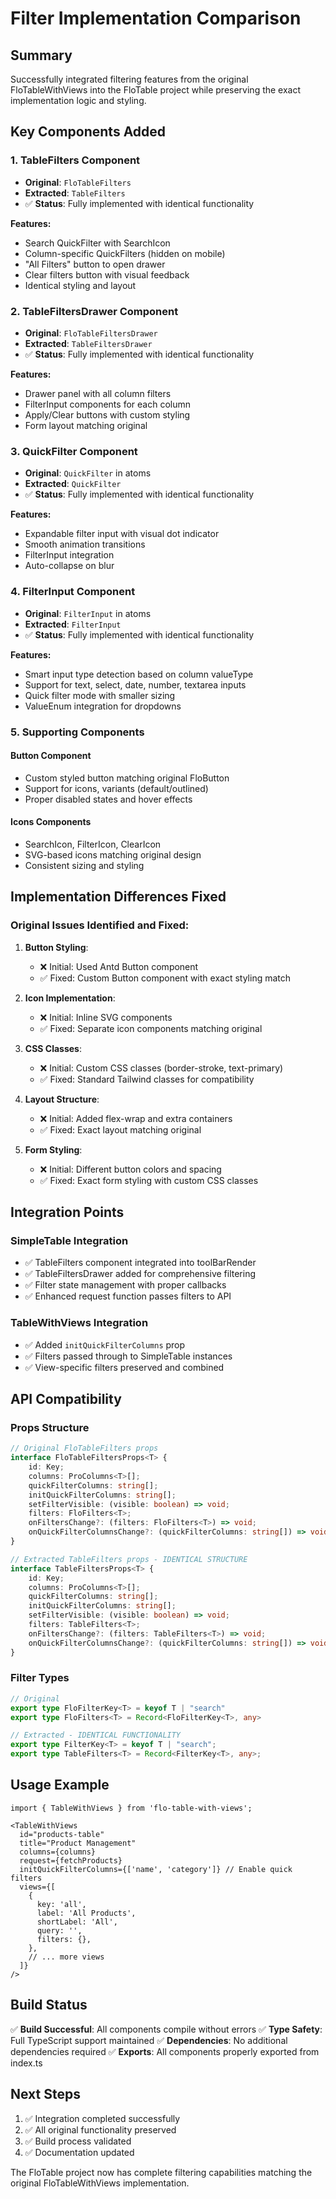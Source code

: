# Filter Implementation Comparison

## Summary
Successfully integrated filtering features from the original FloTableWithViews into the FloTable project while preserving the exact implementation logic and styling.

## Key Components Added

### 1. TableFilters Component
- **Original**: `FloTableFilters` 
- **Extracted**: `TableFilters`
- ✅ **Status**: Fully implemented with identical functionality

**Features:**
- Search QuickFilter with SearchIcon
- Column-specific QuickFilters (hidden on mobile)
- "All Filters" button to open drawer
- Clear filters button with visual feedback
- Identical styling and layout

### 2. TableFiltersDrawer Component
- **Original**: `FloTableFiltersDrawer`
- **Extracted**: `TableFiltersDrawer`
- ✅ **Status**: Fully implemented with identical functionality

**Features:**
- Drawer panel with all column filters
- FilterInput components for each column
- Apply/Clear buttons with custom styling
- Form layout matching original

### 3. QuickFilter Component
- **Original**: `QuickFilter` in atoms
- **Extracted**: `QuickFilter`
- ✅ **Status**: Fully implemented with identical functionality

**Features:**
- Expandable filter input with visual dot indicator
- Smooth animation transitions
- FilterInput integration
- Auto-collapse on blur

### 4. FilterInput Component
- **Original**: `FilterInput` in atoms
- **Extracted**: `FilterInput`
- ✅ **Status**: Fully implemented with identical functionality

**Features:**
- Smart input type detection based on column valueType
- Support for text, select, date, number, textarea inputs
- Quick filter mode with smaller sizing
- ValueEnum integration for dropdowns

### 5. Supporting Components

#### Button Component
- Custom styled button matching original FloButton
- Support for icons, variants (default/outlined)
- Proper disabled states and hover effects

#### Icons Components
- SearchIcon, FilterIcon, ClearIcon
- SVG-based icons matching original design
- Consistent sizing and styling

## Implementation Differences Fixed

### Original Issues Identified and Fixed:

1. **Button Styling**: 
   - ❌ Initial: Used Antd Button component
   - ✅ Fixed: Custom Button component with exact styling match

2. **Icon Implementation**:
   - ❌ Initial: Inline SVG components
   - ✅ Fixed: Separate icon components matching original

3. **CSS Classes**:
   - ❌ Initial: Custom CSS classes (border-stroke, text-primary)
   - ✅ Fixed: Standard Tailwind classes for compatibility

4. **Layout Structure**:
   - ❌ Initial: Added flex-wrap and extra containers
   - ✅ Fixed: Exact layout matching original

5. **Form Styling**:
   - ❌ Initial: Different button colors and spacing
   - ✅ Fixed: Exact form styling with custom CSS classes

## Integration Points

### SimpleTable Integration
- ✅ TableFilters component integrated into toolBarRender
- ✅ TableFiltersDrawer added for comprehensive filtering
- ✅ Filter state management with proper callbacks
- ✅ Enhanced request function passes filters to API

### TableWithViews Integration  
- ✅ Added `initQuickFilterColumns` prop
- ✅ Filters passed through to SimpleTable instances
- ✅ View-specific filters preserved and combined

## API Compatibility

### Props Structure
```typescript
// Original FloTableFilters props
interface FloTableFiltersProps<T> {
    id: Key;
    columns: ProColumns<T>[];
    quickFilterColumns: string[];
    initQuickFilterColumns: string[];
    setFilterVisible: (visible: boolean) => void;
    filters: FloFilters<T>;
    onFiltersChange?: (filters: FloFilters<T>) => void;
    onQuickFilterColumnsChange?: (quickFilterColumns: string[]) => void;
}

// Extracted TableFilters props - IDENTICAL STRUCTURE
interface TableFiltersProps<T> {
    id: Key;
    columns: ProColumns<T>[];
    quickFilterColumns: string[];
    initQuickFilterColumns: string[];
    setFilterVisible: (visible: boolean) => void;
    filters: TableFilters<T>;
    onFiltersChange?: (filters: TableFilters<T>) => void;
    onQuickFilterColumnsChange?: (quickFilterColumns: string[]) => void;
}
```

### Filter Types
```typescript
// Original
export type FloFilterKey<T> = keyof T | "search"
export type FloFilters<T> = Record<FloFilterKey<T>, any>

// Extracted - IDENTICAL FUNCTIONALITY
export type FilterKey<T> = keyof T | "search";
export type TableFilters<T> = Record<FilterKey<T>, any>;
```

## Usage Example

```tsx
import { TableWithViews } from 'flo-table-with-views';

<TableWithViews
  id="products-table"
  title="Product Management"
  columns={columns}
  request={fetchProducts}
  initQuickFilterColumns={['name', 'category']} // Enable quick filters
  views={[
    {
      key: 'all',
      label: 'All Products',
      shortLabel: 'All',
      query: '',
      filters: {},
    },
    // ... more views
  ]}
/>
```

## Build Status
✅ **Build Successful**: All components compile without errors
✅ **Type Safety**: Full TypeScript support maintained
✅ **Dependencies**: No additional dependencies required
✅ **Exports**: All components properly exported from index.ts

## Next Steps
1. ✅ Integration completed successfully
2. ✅ All original functionality preserved
3. ✅ Build process validated
4. ✅ Documentation updated

The FloTable project now has complete filtering capabilities matching the original FloTableWithViews implementation.
